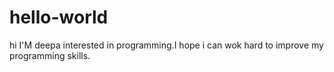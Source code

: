 # hello-world

hi 
  I'M  deepa interested in programming.I hope i can wok hard to improve my programming skills.
